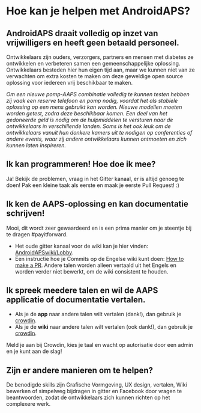 # Hoe kan je helpen met AndroidAPS?

## AndroidAPS draait volledig op inzet van vrijwilligers en heeft geen betaald personeel.

Ontwikkelaars zijn ouders, verzorgers, partners en mensen met diabetes ze ontwikkelen en verbeteren samen een gemeenschappelijke oplossing. Ontwikkelaars besteden hier hun eigen tijd aan, maar we kunnen niet van ze verwachten om extra kosten te maken om deze geweldige open source oplossing voor iedereen vrij beschikbaar te maken.

*Om een nieuwe pomp-AAPS combinatie volledig te kunnen testen hebben zij vaak een reserve telefoon en pomp nodig, voordat het als stabiele oplossing op een mens gebruikt kan worden. Nieuwe modellen moeten worden getest, zodra deze beschikbaar komen. Een deel van het gedoneerde geld is nodig om de hulpmiddelen te versturen naar de ontwikkelaars in verschillende landen. Soms is het ook leuk om de ontwikkelaars vanuit hun donkere kamers uit te nodigen op conferenties of andere events, waar zij andere ontwikkelaars kunnen ontmoeten en zich kunnen laten inspireren.*

## Ik kan programmeren! Hoe doe ik mee?

Ja! Bekijk de problemen, vraag in het Gitter kanaal, er is altijd genoeg te doen! Pak een kleine taak als eerste en maak je eerste Pull Request! :)

## Ik ken de AAPS-oplossing en kan documentatie schrijven!

Mooi, dit wordt zeer gewaardeerd en is een prima manier om je steentje bij te dragen #payitforward.

* Het oude gitter kanaal voor de wiki kan je hier vinden: [AndroidAPSwiki/Lobby](https://gitter.im/AndroidAPSwiki/Lobby). 
* Een instructie hoe je Commits op de Engelse wiki kunt doen: [How to make a PR](../make-a-PR.md). Andere talen worden alleen vertaald uit het Engels en worden verder niet bewerkt, om de wiki consistent te houden.

## Ik spreek meedere talen en wil de AAPS applicatie of documentatie vertalen.

* Als je de **app** naar andere talen wilt vertalen (dank!), dan gebruik je [crowdin](https://crowdin.com/project/androidaps).
* Als je de **wiki** naar andere talen wilt vertalen (ook dank!), dan gebruik je [crowdin](https://crowdin.com/project/androidapsdocs). 

Meld je aan bij Crowdin, kies je taal en wacht op autorisatie door een admin en je kunt aan de slag!

## Zijn er andere manieren om te helpen?

De benodigde skills zijn Grafische Vormgeving, UX design, vertalen, Wiki bewerken of simpelweg bijdragen in gitter en Facebook door vragen te beantwoorden, zodat de ontwikkelaars zich kunnen richten op het complexere werk.